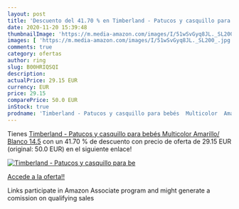 ```yaml
---
layout: post
title: 'Descuento del 41.70 % en Timberland - Patucos y casquillo para be'
date: 2020-11-20 15:39:48
thumbnailImage: 'https://m.media-amazon.com/images/I/51wSvGyq8JL._SL200_.jpg'
images: [ 'https://m.media-amazon.com/images/I/51wSvGyq8JL._SL200_.jpg' ]
comments: true
category: ofertas
author: ring
slug: B00HRIQSQI
description:
actualPrice: 29.15 EUR
currency: EUR
price: 29.15
comparePrice: 50.0 EUR
inStock: true
prodname: 'Timberland - Patucos y casquillo para bebés  Multicolor  Amarillo/ Blanco   14.5'
---
```


Tienes [Timberland - Patucos y casquillo para bebés  Multicolor  Amarillo/ Blanco   14.5](https://www.amazon.es/dp/B00HRIQSQI/?tag=tolees-21) con un 41.70 % de descuento con precio de oferta de 29.15 EUR (original: 50.0 EUR) en el siguiente enlace!

[![Timberland - Patucos y casquillo para be](https://m.media-amazon.com/images/I/51wSvGyq8JL._SL200_.jpg)](https://www.amazon.es/dp/B00HRIQSQI/?tag=tolees-21)

[Accede a la oferta!!](https://www.amazon.es/dp/B00HRIQSQI/?tag=tolees-21)

Links participate in Amazon Associate program and might generate a comission on qualifying sales


